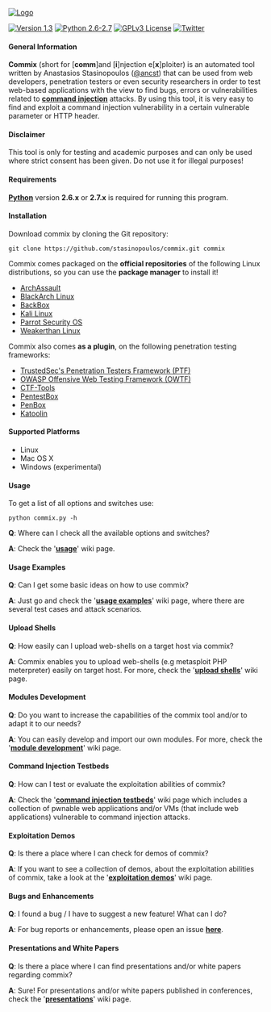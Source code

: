 [![Logo](https://camo.githubusercontent.com/13248473240d36c1b409e2287d65169bf87bc568/687474703a2f2f692e696d6775722e636f6d2f5272734377707a2e706e67)](http://commixproject.com)

[![Version 1.3](https://img.shields.io/badge/Version-1.3-green.svg)](https://github.com/stasinopoulos/commix/releases/tag/v1.3-20160914)
[![Python 2.6-2.7](https://img.shields.io/badge/Python-2.6--2.7-yellow.svg)](http://www.python.org/download/)
[![GPLv3 License](https://img.shields.io/badge/License-GPLv3-red.svg)](https://github.com/stasinopoulos/commix/blob/master/readme/COPYING)
[![Twitter](https://img.shields.io/badge/Twitter-@commixproject-blue.svg)](http://www.twitter.com/commixproject)

#### General Information

**Commix** (short for [**comm**]and [**i**]njection e[**x**]ploiter) is an automated tool written by Anastasios Stasinopoulos ([@ancst](https://twitter.com/ancst)) that can be used from web developers, penetration testers or even security researchers in order to test web-based applications with the view to find bugs, errors or vulnerabilities related to **[command injection](https://www.owasp.org/index.php/Command_Injection)** attacks. By using this tool, it is very easy to find and exploit a command injection vulnerability in a certain vulnerable parameter or HTTP header.

#### Disclaimer

This tool is only for testing and academic purposes and can only be used where strict consent has been given. Do not use it for illegal purposes!

#### Requirements

**[Python](http://www.python.org/download/)** version **2.6.x** or **2.7.x** is required for running this program.

#### Installation

Download commix by cloning the Git repository:

    git clone https://github.com/stasinopoulos/commix.git commix

Commix comes packaged on the **official repositories** of the following Linux distributions, so you can use the **package manager** to install it!

- [ArchAssault](https://archassault.org/)
- [BlackArch Linux](http://blackarch.org/)
- [BackBox](https://backbox.org/)
- [Kali Linux](https://www.kali.org/)
- [Parrot Security OS](https://www.parrotsec.org/)
- [Weakerthan Linux](http://www.weaknetlabs.com/)

Commix also comes **as a plugin**, on the following penetration testing frameworks:

- [TrustedSec's Penetration Testers Framework (PTF)](https://github.com/trustedsec/ptf)
- [OWASP Offensive Web Testing Framework (OWTF)](https://github.com/owtf/owtf)
- [CTF-Tools](https://github.com/zardus/ctf-tools)
- [PentestBox](https://tools.pentestbox.com/)
- [PenBox](https://github.com/x3omdax/PenBox)
- [Katoolin](https://github.com/LionSec/katoolin)

#### Supported Platforms

- Linux
- Mac OS X
- Windows (experimental)

#### Usage

To get a list of all options and switches use:

    python commix.py -h

**Q**: Where can I check all the available options and switches? 

**A**: Check the '**[usage](https://github.com/stasinopoulos/commix/wiki/Usage)**' wiki page.

#### Usage Examples

**Q**: Can I get some basic ideas on how to use commix? 

**A**: Just go and check the '**[usage examples](https://github.com/stasinopoulos/commix/wiki/Usage-Examples)**' wiki page, where there are several test cases and attack scenarios.

#### Upload Shells

**Q**: How easily can I upload web-shells on a target host via commix? 

**A**: Commix enables you to upload web-shells (e.g metasploit PHP meterpreter) easily on target host. For more, check the '**[upload shells](https://github.com/stasinopoulos/commix/wiki/Upload-shells)**' wiki page.

#### Modules Development

**Q**: Do you want to increase the capabilities of the commix tool and/or to adapt it to our needs?

**A**: You can easily develop and import our own modules. For more, check the '**[module development](https://github.com/stasinopoulos/commix/wiki/Module-Development)**' wiki page.

#### Command Injection Testbeds

**Q**: How can I test or evaluate the exploitation abilities of commix?

**A**: Check the '**[command injection testbeds](https://github.com/stasinopoulos/commix/wiki/Command-Injection-Testbeds)**' wiki page which includes a collection of pwnable web applications and/or VMs (that include web applications) vulnerable to command injection attacks.

#### Exploitation Demos

**Q**: Is there a place where I can check for demos of commix?

**A**: If you want to see a collection of demos, about the exploitation abilities of commix, take a look at the '**[exploitation demos](https://github.com/stasinopoulos/commix/wiki/Exploitation-Demos)**' wiki page.

#### Bugs and Enhancements

**Q**: I found a bug / I have to suggest a new feature! What can I do?

**A**: For bug reports or enhancements, please open an issue **[here](https://github.com/stasinopoulos/commix/issues)**.

#### Presentations and White Papers
**Q**: Is there a place where I can find presentations and/or white papers regarding commix?

**A**: Sure! For presentations and/or white papers published in conferences, check the '**[presentations](https://github.com/stasinopoulos/commix/wiki/Presentations)**' wiki page.



